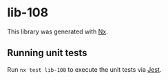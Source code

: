 # lib-108

This library was generated with [Nx](https://nx.dev).

## Running unit tests

Run `nx test lib-108` to execute the unit tests via [Jest](https://jestjs.io).
